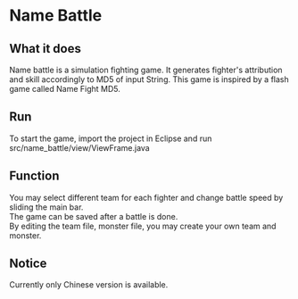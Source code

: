 # Name Battle
## What it does
Name battle is a simulation fighting game. It generates fighter's attribution and skill accordingly to MD5 of input String.
This game is inspired by a flash game called Name Fight MD5.

## Run
To start the game, import the project in Eclipse and run src/name_battle/view/ViewFrame.java

## Function
You may select different team for each fighter and change battle speed by sliding the main bar.  
The game can be saved after a battle is done.  
By editing the team file, monster file, you may create your own team and monster.  

## Notice
Currently only Chinese version is available.
